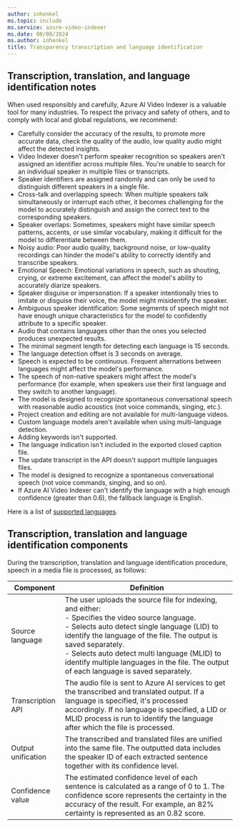 ```yaml
---
author: inhenkel
ms.topic: include 
ms.service: azure-video-indexer
ms.date: 08/08/2024
ms.author: inhenkel
title: Transparency transcription and language identification
---
```


## Transcription, translation, and language identification notes

When used responsibly and carefully, Azure AI Video Indexer is a valuable tool for many industries. To respect the privacy and safety of others, and to comply with local and global regulations, we recommend:   

- Carefully consider the accuracy of the results, to promote more accurate data, check the quality of the audio, low quality audio might affect the detected insights.  
- Video Indexer doesn't perform speaker recognition so speakers aren't assigned an identifier across multiple files. You're unable to search for an individual speaker in multiple files or transcripts. 
- Speaker identifiers are assigned randomly and can only be used to distinguish different speakers in a single file. 
- Cross-talk and overlapping speech: When multiple speakers talk simultaneously or interrupt each other, it becomes challenging for the model to accurately distinguish and assign the correct text to the corresponding speakers.
- Speaker overlaps: Sometimes, speakers might have similar speech patterns, accents, or use similar vocabulary, making it difficult for the model to differentiate between them.
- Noisy audio: Poor audio quality, background noise, or low-quality recordings can hinder the model's ability to correctly identify and transcribe speakers.
- Emotional Speech: Emotional variations in speech, such as shouting, crying, or extreme excitement, can affect the model's ability to accurately diarize speakers.
- Speaker disguise or impersonation: If a speaker intentionally tries to imitate or disguise their voice, the model might misidentify the speaker.
- Ambiguous speaker identification: Some segments of speech might not have enough unique characteristics for the model to confidently attribute to a specific speaker.
- Audio that contains languages other than the ones you selected produces unexpected results.
- The minimal segment length for detecting each language is 15 seconds.
- The language detection offset is 3 seconds on average.
- Speech is expected to be continuous. Frequent alternations between languages might affect the model's performance.
- The speech of non-native speakers might affect the model's performance (for example, when speakers use their first language and they switch to another language).
- The model is designed to recognize spontaneous conversational speech with reasonable audio acoustics (not voice commands, singing, etc.).
- Project creation and editing are not available for multi-language videos.
- Custom language models aren't available when using multi-language detection.
- Adding keywords isn't supported.
- The language indication isn't included in the exported closed caption file.
- The update transcript in the API doesn't support multiple languages files.
- The model is designed to recognize a spontaneous conversational speech (not voice commands, singing, and so on).
- If Azure AI Video Indexer can't identify the language with a high enough confidence (greater than 0.6), the fallback language is English.

Here is a list of [supported languages](language-support.md).

## Transcription, translation and language identification components  

During the transcription, translation and language identification procedure, speech in a media file is processed, as follows: 

|Component|Definition|
|---|---|
|Source language |	The user uploads the source file for indexing, and either:<br/>- Specifies the video source language.<br/>- Selects auto detect single language (LID) to identify the language of the file. The output is saved separately.<br/>- Selects auto detect multi language (MLID) to identify multiple languages in the file. The output of each language is saved separately.|
|Transcription API|	The audio file is sent to Azure AI services to get the transcribed and translated output. If a language is specified, it's processed accordingly. If no language is specified, a LID or MLID process is run to identify the language after which the file is processed. |
|Output unification	|The transcribed and translated files are unified into the same file. The outputted data includes the speaker ID of each extracted sentence together with its confidence level.|
|Confidence value	|The estimated confidence level of each sentence is calculated as a range of 0 to 1. The confidence score represents the certainty in the accuracy of the result. For example, an 82% certainty is represented as an 0.82 score.| 
